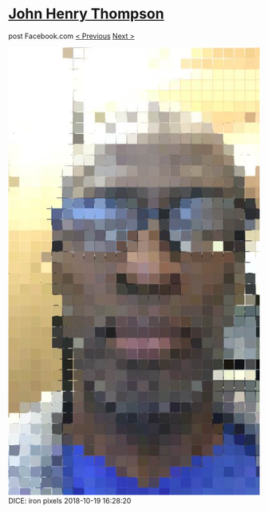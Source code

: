 # [John Henry Thompson](../README.md)
post Facebook.com
[< Previous](2018-10-22-3.md) [Next >](2018-10-17-1.md)

[![](../media/2018-10-19/Timeline-Photos-DICE-iron-pixels.jpg)](../README.md)
DICE: iron pixels
2018-10-19 16:28:20